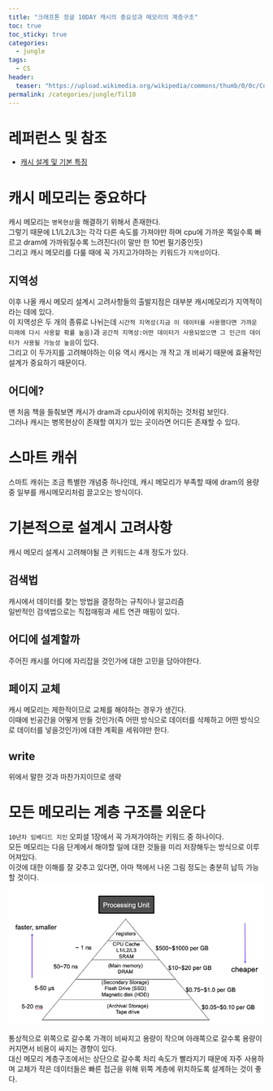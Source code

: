 ```yaml
---
title: "크래프톤 정글 10DAY 캐시의 중요성과 메모리의 계층구조"
toc: true
toc_sticky: true
categories:
  - jungle
tags:
  - CS
header:
  teaser: "https://upload.wikimedia.org/wikipedia/commons/thumb/0/0c/ComputerMemoryHierarchy.svg/640px-ComputerMemoryHierarchy.svg.png"
permalink: /categories/jungle/Til10
---
```

# 레퍼런스 및 참조
- [캐시 설계 및 기본 특징](https://park-yina.github.io/categories/jungle/Til4)<br>

# 캐시 메모리는 중요하다
캐시 메모리는 `병목현상`을 해결하기 위해서 존재한다.<br>
그렇기 때문에 L1/L2/L3는 각각 다른 속도를 가져야만 하며 cpu에 가까운 쪽일수록 빠르고 dram에 가까워질수록 느려진다(이 말만 한 10번 필기중인듯)<br>
그리고 캐시 메모리를 다룰 때에 꼭 가지고가야하는 키워드가 `지역성`이다.
## 지역성
이후 나올 캐시 메모리 설계시 고려사항들의 출발지점은 대부분 캐시메모리가 지역적이라는 데에 있다.<br>
이 지역성은 두 개의 종류로 나뉘는데 `시간적 지역성(지금 이 데이터를 사용했다면 가까운 미래에 다시 사용할 확률 높음)`과 `공간적 지역성:어떤 데이터가 사용되었으면 그 인근의 데이터가 사용될 가능성 높음`이 있다.<br>
그리고 이 두가지를 고려해야하는 이유 역시 캐시는 개 작고 개 비싸기 때문에 효율적인 설계가 중요하기 때문이다.
## 어디에?
맨 처음 책을 들춰보면 캐시가 dram과 cpu사이에 위치하는 것처럼 보인다.<br>
그러나 캐시는 병목현상이 존재할 여지가 있는 곳이라면 어디든 존재할 수 있다.
# 스마트 캐쉬
스마트 캐쉬는 조금 특별한 개념중 하나인데, 캐시 메모리가 부족할 때에 dram의 용량 중 일부를 캐시메모리처럼 끌고오는 방식이다.
# 기본적으로 설계시 고려사항
캐시 메모리 설계시 고려해야될 큰 키워드는 4개 정도가 있다.
## 검색법
캐시에서 데이터를 찾는 방법을 결정하는 규칙이나 알고리즘<br>
일반적인 검색법으로는 직접매핑과 세트 연관 매핑이 있다.
## 어디에 설계할까
주어진 캐시를 어디에 자리잡을 것인가에 대한 고민을 담아야한다.
## 페이지 교체
캐시 메모리는 제한적이므로 교체를 해야하는 경우가 생긴다.<br>
이때에 빈공간을 어떻게 만들 것인가(즉 어떤 방식으로 데이터를 삭제하고 어떤 방식으로 데이터를 넣을것인가)에 대한 계획을 세워야만 한다.
## write
위에서 말한 것과 마찬가지이므로 생략
# 모든 메모리는 계층 구조를 외운다
`10년차 임베디드 지인` 오피셜 1장에서 꼭 가져가야하는 키워드 중 하나이다.<br>
모든 메모리는 다음 단계에서 해야할 일에 대한 것들을 미리 저장해두는 방식으로 이루어져있다.<br>
이것에 대한 이해를 잘 갖추고 있다면, 아마 책에서 나온 그림 정도는 충분히 납득 가능할 것이다.
![메모리 계층구조](image-2.png)

통상적으로 위쪽으로 갈수록 가격이 비싸지고 용량이 작으며 아래쪽으로 갈수록 용량이 커지면서 비용이 싸지는 경향이 있다.<br>
대신 메모리 계층구조에서는 상단으로 갈수록 처리 속도가 빨라지기 때문에 자주 사용하며 교체가 작은 데이터들은 빠른 접근을 위해 위쪽 계층에 위치하도록 설계하는 것이 좋다.